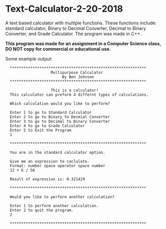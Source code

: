 # Text-Calculator-2-20-2018

A text based calculator with multiple functions. These functions include: standard calculator, Binary to Decimal Converter, Decimal to Binary Converter, and Grade Calculator. The program was made in C++.

**This program was made for an assignment in a Computer Science class, DO NOT copy for commercial or educational use.**

Some example output:

      ************************************************************
                        Multipurpose Calculator
                             By Ben Johnson
      ************************************************************

                        This is a calculator!
      This calculator can preform 4 differnt types of calculations.

      Which calculation would you like to perform?

      Enter 1 to go to Standard Calculator
      Enter 2 to go to Binary to Decmial Converter
      Enter 3 to go to Decimal to Binary Converter
      Enter 4 to go to Grade Calculator
      Enter 5 to Exit the Program
      1

      ************************************************************

      You are in the standard calculator option.

      Give me an expression to caclulate.
      Format: number space operator space number
      12 + 6 / 56

      Result of expression is: 0.321429

      ************************************************************

      Would you like to perform another calculation?

      Enter 1 to perform another calculation.
      Enter 2 to quit the program.
      2

      ************************************************************
